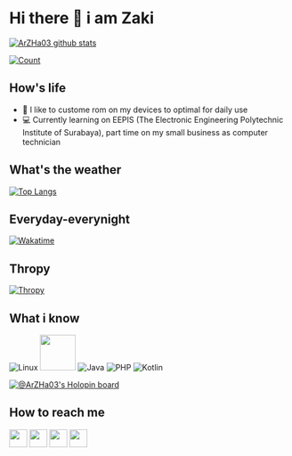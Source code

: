 # Hi there 👋 i am Zaki
[![ArZHa03 github stats](https://github-readme-stats.vercel.app/api?username=ArZHa03&show_icons=true&theme=dracula)](https://github.com/ArZHa03)

[![Count](https://komarev.com/ghpvc/?username=ArZHa03&style=flat-square&color=red)](https://github.com/ArZHa03)

## How's life
- 📱 I like to custome rom on my devices to optimal for daily use
- 💻 Currently learning on EEPIS (The Electronic Engineering Polytechnic Institute of Surabaya), part time on my small business as computer technician

## What's the weather
[![Top Langs](https://github-readme-stats.vercel.app/api/top-langs/?username=ArZHa03&layout=compact&theme=dracula)](https://github.com/ArZHa03)

## Everyday-everynight
[![Wakatime](https://github-readme-stats.vercel.app/api/wakatime?username=ArZHa03&theme=dracula)](https://github.com/ArZHa03)

## Thropy
[![Thropy](https://github-profile-trophy.vercel.app/?username=ArZHa03&row=2&column=3)](https://github.com/ArZHa03)

## What i know
![Linux](https://www.vectorlogo.zone/logos/linux/linux-icon.svg)
<img src="https://github.com/isocpp/logos/raw/master/cpp_logo.svg" width="64">
![Java](https://www.vectorlogo.zone/logos/java/java-icon.svg)
![PHP](https://www.vectorlogo.zone/logos/php/php-icon.svg)
![Kotlin](https://www.vectorlogo.zone/logos/kotlin/kotlin-icon.svg)

[![@ArZHa03's Holopin board](https://holopin.io/api/user/board?user=ArZHa03)](https://holopin.io/@ArZHa03)

## How to reach me
[<img src="https://www.vectorlogo.zone/logos/instagram/instagram-tile.svg" width="32">](https://www.instagram.com/ar.z.ha)
[<img src="https://www.vectorlogo.zone/logos/telegram/telegram-tile.svg" width="32">](http://t.me/ariantozakihamdalah)
[<img src="https://www.vectorlogo.zone/logos/linkedin/linkedin-tile.svg" width="32">](https://linkedin.com/in/arianto-zaki-hamdalah-4a62b4243)
[<img src="https://d2fltix0v2e0sb.cloudfront.net/dev-badge.svg" width="32">](https://dev.to/arzha03)

